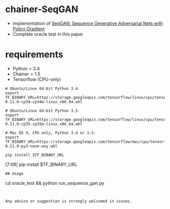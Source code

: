 # chainer-SeqGAN
 
- implementation of [SeqGAN: Sequence Generative Adversarial Nets with Policy Gradient](https://arxiv.org/abs/1609.05473)
- Complete oracle test in this paper

# requirements

- Python > 3.4
- Chainer > 1.5
- Tensorflow (CPU-only)
```
# Ubuntu/Linux 64-bit Python 3.4
export TF_BINARY_URL=https://storage.googleapis.com/tensorflow/linux/cpu/tensorflow-0.11.0-cp34-cp34m-linux_x86_64.whl

# Ubuntu/Linux 64-bit Python 3.5
export TF_BINARY_URL=https://storage.googleapis.com/tensorflow/linux/cpu/tensorflow-0.11.0-cp35-cp35m-linux_x86_64.whl

# Mac OS X, CPU only, Python 3.4 or 3.5:
export TF_BINARY_URL=https://storage.googleapis.com/tensorflow/mac/cpu/tensorflow-0.11.0-py3-none-any.whl

pip install $TF_BINARY_URL
```

[7:08]
pip install $TF_BINARY_URL
```
## Usage

```
cd oracle_test && python run_sequence_gan.py 
```


Any advice or suggestion is strongly welcomed in issues.

